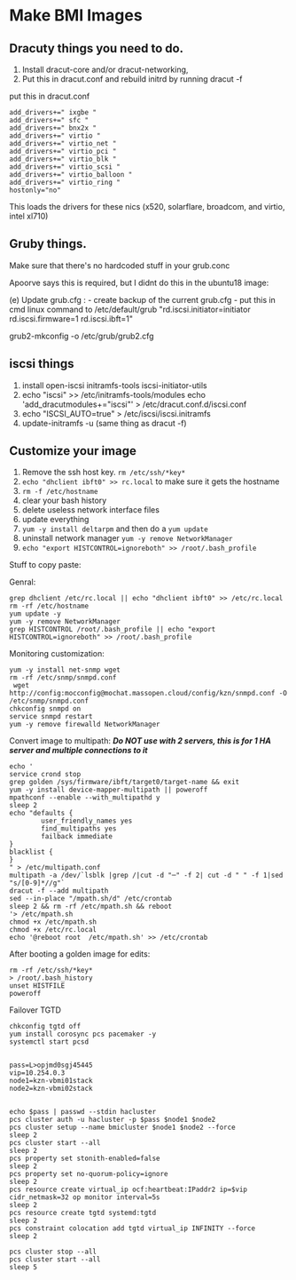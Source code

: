 # Make BMI Images

## Dracuty things you need to do.

1. Install dracut-core and/or dracut-networking,
2. Put this in dracut.conf and rebuild initrd by running  dracut -f


put this in dracut.conf
```
add_drivers+=" ixgbe "
add_drivers+=" sfc "
add_drivers+=" bnx2x "
add_drivers+=" virtio "
add_drivers+=" virtio_net "
add_drivers+=" virtio_pci "
add_drivers+=" virtio_blk "
add_drivers+=" virtio_scsi "
add_drivers+=" virtio_balloon "
add_drivers+=" virtio_ring "
hostonly="no"
```

This loads the drivers for these nics
(x520, solarflare, broadcom, and virtio, intel xl710)

## Gruby things.

Make sure that there's no hardcoded stuff in your grub.conc

Apoorve says this is required, but I didnt do this in the ubuntu18 image:

(e)  Update grub.cfg :
      - create backup of the current grub.cfg
      - put this in cmd linux command to /etc/default/grub "rd.iscsi.initiator=initiator rd.iscsi.firmware=1 rd.iscsi.ibft=1"

grub2-mkconfig -o /etc/grub/grub2.cfg

## iscsi things

1. install open-iscsi initramfs-tools iscsi-initiator-utils
2. echo "iscsi" >> /etc/initramfs-tools/modules
  echo 'add_dracutmodules+="iscsi"' > /etc/dracut.conf.d/iscsi.conf
3. echo "ISCSI_AUTO=true" > /etc/iscsi/iscsi.initramfs
4. update-initramfs -u (same thing as dracut -f)

## Customize your image

1. Remove the ssh host key. `rm /etc/ssh/*key*`
2. `echo "dhclient ibft0" >> rc.local` to make sure it gets the hostname
3. `rm -f /etc/hostname`
4. clear your bash history
5. delete useless network interface files
7. update everything
8. `yum -y install deltarpm` and then do a `yum update`
9. uninstall network manager `yum -y remove NetworkManager`
10. `echo "export HISTCONTROL=ignoreboth" >> /root/.bash_profile`


Stuff to copy paste: 

Genral:
```
grep dhclient /etc/rc.local || echo "dhclient ibft0" >> /etc/rc.local
rm -rf /etc/hostname
yum update -y
yum -y remove NetworkManager
grep HISTCONTROL /root/.bash_profile || echo "export HISTCONTROL=ignoreboth" >> /root/.bash_profile
```

Monitoring customization:

```
yum -y install net-snmp wget
rm -rf /etc/snmp/snmpd.conf
 wget http://config:mocconfig@mochat.massopen.cloud/config/kzn/snmpd.conf -O /etc/snmp/snmpd.conf
chkconfig snmpd on
service snmpd restart
yum -y remove firewalld NetworkManager

```

Convert image to multipath: ***Do NOT use with 2 servers, this is for 1 HA server and multiple connections to it***
```
echo '
service crond stop
grep golden /sys/firmware/ibft/target0/target-name && exit
yum -y install device-mapper-multipath || poweroff
mpathconf --enable --with_multipathd y
sleep 2
echo "defaults {
        user_friendly_names yes
        find_multipaths yes
        failback immediate
}
blacklist {
}
" > /etc/multipath.conf
multipath -a /dev/`lsblk |grep /|cut -d "─" -f 2| cut -d " " -f 1|sed "s/[0-9]*//g"`
dracut -f --add multipath
sed --in-place "/mpath.sh/d" /etc/crontab
sleep 2 && rm -rf /etc/mpath.sh && reboot
'> /etc/mpath.sh
chmod +x /etc/mpath.sh
chmod +x /etc/rc.local
echo '@reboot root  /etc/mpath.sh' >> /etc/crontab

```

After booting a golden image for edits:
```
rm -rf /etc/ssh/*key*
> /root/.bash_history
unset HISTFILE
poweroff
```

Failover TGTD
```
chkconfig tgtd off
yum install corosync pcs pacemaker -y
systemctl start pcsd


pass=L>opjmd0sgj45445
vip=10.254.0.3
node1=kzn-vbmi01stack
node2=kzn-vbmi02stack


echo $pass | passwd --stdin hacluster 
pcs cluster auth -u hacluster -p $pass $node1 $node2 
pcs cluster setup --name bmicluster $node1 $node2 --force 
sleep 2
pcs cluster start --all 
sleep 2
pcs property set stonith-enabled=false 
sleep 2
pcs property set no-quorum-policy=ignore 
sleep 2
pcs resource create virtual_ip ocf:heartbeat:IPaddr2 ip=$vip cidr_netmask=32 op monitor interval=5s 
sleep 2
pcs resource create tgtd systemd:tgtd
sleep 2
pcs constraint colocation add tgtd virtual_ip INFINITY --force 
sleep 2

pcs cluster stop --all 
pcs cluster start --all 
sleep 5

```
